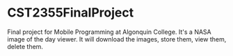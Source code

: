 # CST2355FinalProject
Final project for Mobile Programming at Algonquin College.
It's a NASA image of the day viewer.  It will download the images, store them, view them, delete them.
